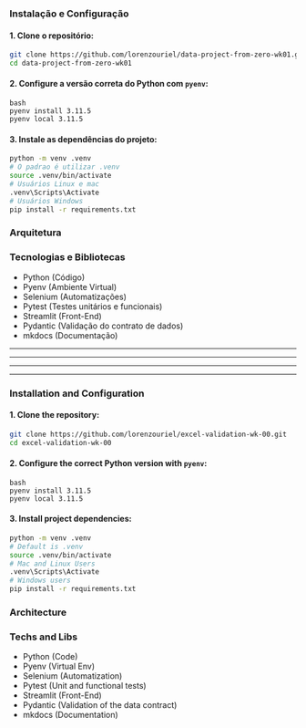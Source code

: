 ### Instalação e Configuração

#### 1. Clone o repositório:

```bash
git clone https://github.com/lorenzouriel/data-project-from-zero-wk01.git
cd data-project-from-zero-wk01
```

#### 2. Configure a versão correta do Python com `pyenv`:

```
bash
pyenv install 3.11.5
pyenv local 3.11.5
```

#### 3. Instale as dependências do projeto:

```bash
python -m venv .venv
# O padrao é utilizar .venv
source .venv/bin/activate
# Usuários Linux e mac
.venv\Scripts\Activate
# Usuários Windows
pip install -r requirements.txt  
```

### Arquitetura



### Tecnologias e Bibliotecas
- Python (Código)
- Pyenv (Ambiente Virtual)
- Selenium (Automatizações) 
- Pytest (Testes unitários e funcionais)
- Streamlit (Front-End)
- Pydantic (Validação do contrato de dados)
- mkdocs (Documentação)

---
---
---
---
### Installation and Configuration

#### 1. Clone the repository:

```bash
git clone https://github.com/lorenzouriel/excel-validation-wk-00.git
cd excel-validation-wk-00
```

#### 2. Configure the correct Python version with `pyenv`:

```
bash
pyenv install 3.11.5
pyenv local 3.11.5
```

#### 3. Install project dependencies:

```bash
python -m venv .venv
# Default is .venv
source .venv/bin/activate
# Mac and Linux Users
.venv\Scripts\Activate
# Windows users
pip install -r requirements.txt  
```


### Architecture



### Techs and Libs
- Python (Code)
- Pyenv (Virtual Env)
- Selenium (Automatization) 
- Pytest (Unit and functional tests)
- Streamlit (Front-End)
- Pydantic (Validation of the data contract)
- mkdocs (Documentation)